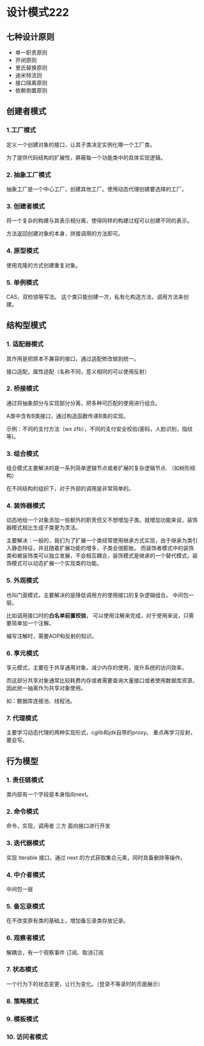 # 设计模式222
## 七种设计原则
- 单一职责原则
- 开闭原则
- 里氏替换原则
- 迪米特法则
- 接口隔离原则
- 依赖倒置原则
## 创建者模式
### 1.工厂模式
定义一个创建对象的接口，让其子类决定实例化哪一个工厂类。

为了提供代码结构的扩展性，屏蔽每一个功能类中的具体实现逻辑。
### 2. 抽象工厂模式
抽象工厂是一个中心工厂，创建其他工厂。使用动态代理创建要选择的工厂。
### 3. 创建者模式
将一个复杂的构建与其表示相分离，使得同样的构建过程可以创建不同的表示。

方法返回创建对象的本身，拼接调用的方法即可。
### 4. 原型模式
使用克隆的方式创建重复对象。
### 5. 单例模式
CAS，双检锁等写法。  这个类只能创建一次，私有化构造方法，调用方法来创建。
## 结构型模式
### 1. 适配器模式
其作用是把原本不兼容的接口，通过适配修改做到统一。

接口适配，属性适配（名称不同，意义相同的可以使用反射）

### 2. 桥接模式
通过将抽象部分与实现部分分离，把多种可匹配的使用进行组合。

A类中含有B类接口，通过构造函数传递B类的实现。

示例：不同的支付方法（wx zfb），不同的支付安全校验(密码，人脸识别，指纹等)。

### 3. 组合模式
组合模式主要解决的是一系列简单逻辑节点或者扩展的复杂逻辑节点.  （如树形结构）

在不同结构的组织下，对于外部的调用是非常简单的。

### 4. 装饰器模式
动态地给一个对象添加一些额外的职责但又不想增加子类。就增加功能来说，装饰器模式相比生成子类更为灵活。

主要解决：一般的，我们为了扩展一个类经常使用继承方式实现，由于继承为类引入静态特征，并且随着扩展功能的增多，子类会很膨胀。
而装饰者模式中的装饰类和被装饰类可以独立发展，不会相互耦合，装饰模式是继承的一个替代模式，装饰模式可以动态扩展一个实现类的功能。

### 5. 外观模式
也叫门面模式，主要解决的是降低调用方的使用接口的复杂逻辑组合。  中间包一层。

比如调用接口时的**白名单前置校验**， 可以使用注解来完成，对于使用来说，只需要简单加一个注解。

编写注解时，需要AOP和反射的知识。

### 6. 享元模式
享元模式，主要在于共享通用对象，减少内存的使用，提升系统的访问效率。

而这部分共享对象通常比较耗费内存或者需要查询大量接口或者使用数据库资源，因此统一抽离作为共享对象使用。

如：数据库连接池、线程池。

### 7. 代理模式
主要学习动态代理的两种实现形式，cglib和jdk自带的proxy。  重点再学习反射，要会写。


## 行为模型
### 1. 责任链模式
类内部有一个字段是本身指向next。


### 2. 命令模式
命令，实现，调用者      三方
面向接口进行开发

### 3. 迭代器模式
实现 Iterable 接口，通过 next 的方式获取集合元素，同时具备删除等操作。

### 4. 中介者模式
中间包一层

### 5. 备忘录模式
在不改变原有类的基础上，增加备忘录类存放记录。

### 6. 观察者模式
解耦合，有一个观察事件  订阅、取消订阅

### 7. 状态模式
一个行为下的状态变更，让行为变化。（登录不等录时的页面展示）

### 8. 策略模式


### 9. 模板模式


### 10. 访问者模式





